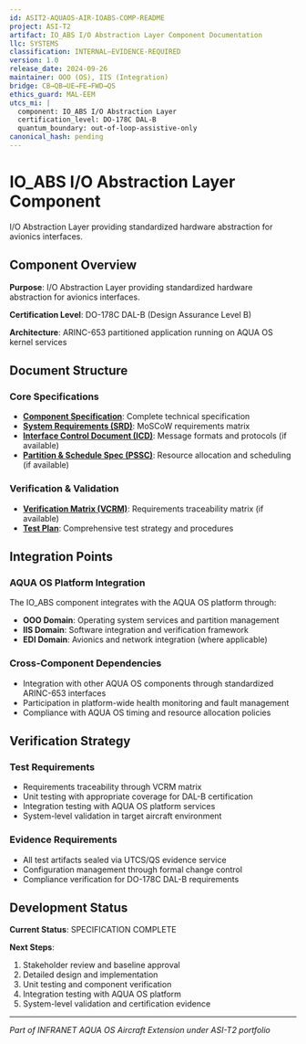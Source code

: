 ```yaml
---
id: ASIT2-AQUAOS-AIR-IOABS-COMP-README
project: ASI-T2
artifact: IO_ABS I/O Abstraction Layer Component Documentation
llc: SYSTEMS
classification: INTERNAL–EVIDENCE-REQUIRED
version: 1.0
release_date: 2024-09-26
maintainer: OOO (OS), IIS (Integration)
bridge: CB→QB→UE→FE→FWD→QS
ethics_guard: MAL-EEM
utcs_mi: |
  component: IO_ABS I/O Abstraction Layer
  certification_level: DO-178C DAL-B
  quantum_boundary: out-of-loop-assistive-only
canonical_hash: pending
---
```


# IO_ABS I/O Abstraction Layer Component

I/O Abstraction Layer providing standardized hardware abstraction for avionics interfaces.

## Component Overview

**Purpose**: I/O Abstraction Layer providing standardized hardware abstraction for avionics interfaces.

**Certification Level**: DO-178C DAL-B (Design Assurance Level B)

**Architecture**: ARINC-653 partitioned application running on AQUA OS kernel services

## Document Structure

### Core Specifications
- **[Component Specification](./IO_ABS_Component_Spec.md)**: Complete technical specification
- **[System Requirements (SRD)](./IO_ABS_SRD.md)**: MoSCoW requirements matrix
- **[Interface Control Document (ICD)](./IO_ABS_ICD.yaml)**: Message formats and protocols (if available)
- **[Partition & Schedule Spec (PSSC)](./IO_ABS_PSSC.json)**: Resource allocation and scheduling (if available)

### Verification & Validation
- **[Verification Matrix (VCRM)](./IO_ABS_VCRM.csv)**: Requirements traceability matrix (if available)
- **[Test Plan](./IO_ABS_Test_Plan.md)**: Comprehensive test strategy and procedures

## Integration Points

### AQUA OS Platform Integration
The IO_ABS component integrates with the AQUA OS platform through:
- **OOO Domain**: Operating system services and partition management
- **IIS Domain**: Software integration and verification framework
- **EDI Domain**: Avionics and network integration (where applicable)

### Cross-Component Dependencies
- Integration with other AQUA OS components through standardized ARINC-653 interfaces
- Participation in platform-wide health monitoring and fault management
- Compliance with AQUA OS timing and resource allocation policies

## Verification Strategy

### Test Requirements
- Requirements traceability through VCRM matrix
- Unit testing with appropriate coverage for DAL-B certification
- Integration testing with AQUA OS platform services
- System-level validation in target aircraft environment

### Evidence Requirements
- All test artifacts sealed via UTCS/QS evidence service
- Configuration management through formal change control
- Compliance verification for DO-178C DAL-B requirements

## Development Status

**Current Status**: SPECIFICATION COMPLETE

**Next Steps**:
1. Stakeholder review and baseline approval
2. Detailed design and implementation  
3. Unit testing and component verification
4. Integration testing with AQUA OS platform
5. System-level validation and certification evidence

---

*Part of INFRANET AQUA OS Aircraft Extension under ASI-T2 portfolio*
